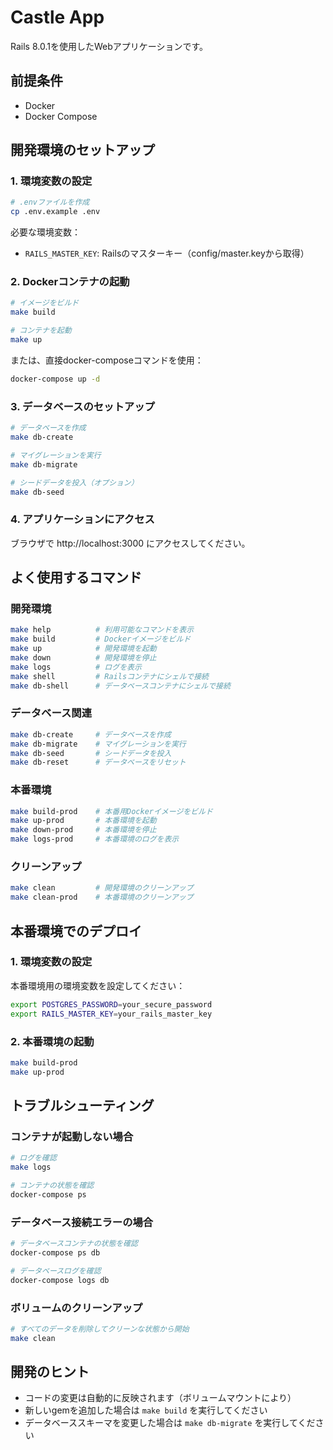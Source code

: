 # Castle App

Rails 8.0.1を使用したWebアプリケーションです。

## 前提条件

- Docker
- Docker Compose

## 開発環境のセットアップ

### 1. 環境変数の設定

```bash
# .envファイルを作成
cp .env.example .env
```

必要な環境変数：
- `RAILS_MASTER_KEY`: Railsのマスターキー（config/master.keyから取得）

### 2. Dockerコンテナの起動

```bash
# イメージをビルド
make build

# コンテナを起動
make up
```

または、直接docker-composeコマンドを使用：

```bash
docker-compose up -d
```

### 3. データベースのセットアップ

```bash
# データベースを作成
make db-create

# マイグレーションを実行
make db-migrate

# シードデータを投入（オプション）
make db-seed
```

### 4. アプリケーションにアクセス

ブラウザで http://localhost:3000 にアクセスしてください。

## よく使用するコマンド

### 開発環境

```bash
make help          # 利用可能なコマンドを表示
make build         # Dockerイメージをビルド
make up            # 開発環境を起動
make down          # 開発環境を停止
make logs          # ログを表示
make shell         # Railsコンテナにシェルで接続
make db-shell      # データベースコンテナにシェルで接続
```

### データベース関連

```bash
make db-create     # データベースを作成
make db-migrate    # マイグレーションを実行
make db-seed       # シードデータを投入
make db-reset      # データベースをリセット
```

### 本番環境

```bash
make build-prod    # 本番用Dockerイメージをビルド
make up-prod       # 本番環境を起動
make down-prod     # 本番環境を停止
make logs-prod     # 本番環境のログを表示
```

### クリーンアップ

```bash
make clean         # 開発環境のクリーンアップ
make clean-prod    # 本番環境のクリーンアップ
```

## 本番環境でのデプロイ

### 1. 環境変数の設定

本番環境用の環境変数を設定してください：

```bash
export POSTGRES_PASSWORD=your_secure_password
export RAILS_MASTER_KEY=your_rails_master_key
```

### 2. 本番環境の起動

```bash
make build-prod
make up-prod
```

## トラブルシューティング

### コンテナが起動しない場合

```bash
# ログを確認
make logs

# コンテナの状態を確認
docker-compose ps
```

### データベース接続エラーの場合

```bash
# データベースコンテナの状態を確認
docker-compose ps db

# データベースログを確認
docker-compose logs db
```

### ボリュームのクリーンアップ

```bash
# すべてのデータを削除してクリーンな状態から開始
make clean
```

## 開発のヒント

- コードの変更は自動的に反映されます（ボリュームマウントにより）
- 新しいgemを追加した場合は `make build` を実行してください
- データベーススキーマを変更した場合は `make db-migrate` を実行してください
